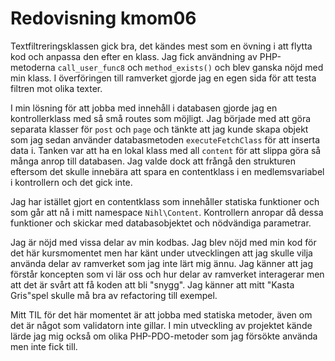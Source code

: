 ---
---
Redovisning kmom06
=========================

Textfiltreringsklassen gick bra, det kändes mest som en övning i att flytta kod
och anpassa den efter en klass. Jag fick användning av PHP-metoderna `call_user_func8`
och `method_exists()` och blev ganska nöjd med min klass. I överföringen till
ramverket gjorde jag en egen sida för att testa filtren mot olika texter.

I min lösning för att jobba med innehåll i databasen gjorde jag en kontrollerklass med så små routes som möjligt.
Jag började med att göra separata klasser för `post` och `page` och tänkte att jag
kunde skapa objekt som jag sedan använder databasmetoden `executeFetchClass` för att
inserta data i. Tanken var att ha en lokal klass med all `content` för att slippa
göra så många anrop till databasen. Jag valde dock att frångå den strukturen eftersom
det skulle innebära att spara en contentklass i en medlemsvariabel i kontrollern och det gick inte.

Jag har istället gjort en contentklass som innehåller statiska funktioner och som går att
nå i mitt namespace `Nihl\Content`. Kontrollern anropar då dessa funktioner och skickar
med databasobjektet och nödvändiga parametrar.

Jag är nöjd med vissa delar av min kodbas. Jag blev nöjd med min kod för det här kursmomentet
men har känt under utvecklingen att jag skulle vilja använda delar av ramverket som jag inte lärt
mig ännu. Jag känner att jag förstår koncepten som vi lär oss och hur delar av ramverket
interagerar men att det är svårt att få koden att bli "snygg". Jag känner att mitt
"Kasta Gris"spel skulle må bra av refactoring till exempel.

Mitt TIL för det här momentet är att jobba med statiska metoder, även om det är
något som validatorn inte gillar. I min utveckling av projektet kände lärde jag mig
också om olika PHP-PDO-metoder som jag försökte använda men inte fick till.
